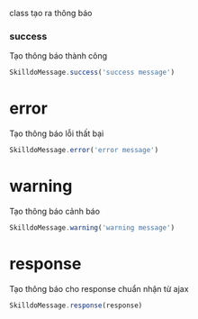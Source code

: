 class tạo ra thông báo

### success
Tạo thông báo thành công
```javascript
SkilldoMessage.success('success message')
```

# error
Tạo thông báo lỗi thất bại
```javascript
SkilldoMessage.error('error message')
```
# warning
Tạo thông báo cảnh báo
```javascript
SkilldoMessage.warning('warning message')
```

# response
Tạo thông báo cho response chuẩn nhận từ ajax
```javascript
SkilldoMessage.response(response)
```